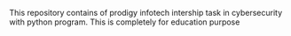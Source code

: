 This repository contains of prodigy infotech intership task in cybersecurity with python program.
This is completely for education purpose
